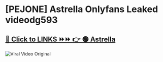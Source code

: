
 # [PEJONE] Astrella Onlyfans Leaked videodg593

## <h2><a href="https://clipsfans.com/Astrella&ref=git">🔗 Click to LINKS ⏩⏩ 👉 🟢 Astrella </a></h2>

<a href="https://clipsfans.com/Astrella&ref=git" rel="nofollow" data-target="animated-image.originalLink"><img src="https://i.ibb.co.com/xMMVF88/686577567.gif" alt="Viral Video Original" style="max-width: 100%; display: inline-block;" data-target="animated-image.originalImage"></a>

